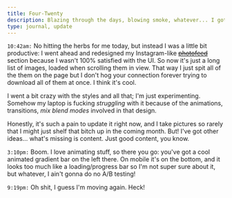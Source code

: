 ```yaml
---
title: Four-Twenty
description: Blazing through the days, blowing smoke, whatever... I got nothing
type: journal, update
---
```


`10:42am:` No hitting the herbs for me today, but instead I was a little bit productive: I went ahead and redesigned my Instagram-like <del>[photofeed](/blog/photofeed)</del> section because I wasn't 100% satisfied with the UI. So now it's just a long list of images, loaded when scrolling them in view. That way I just spit all of the them on the page but I don't hog your connection forever trying to download all of them at once. I think it's cool.

I went a bit crazy with the styles and all that; I'm just experimenting. Somehow my laptop is fucking *struggling* with it because of the animations, transitions, _mix blend modes_ involved in that design.

Honestly, it's such a pain to update it right now, and I take pictures so rarely that I might just shelf that bitch up in the coming month. But! I've got other ideas... what's missing is content. Just good content, you know.

`3:10pm:` Boom. I love animating stuff, so there you go: you've got a cool animated gradient bar on the left there. On mobile it's on the bottom, and it looks too much like a loading/progress bar so I'm not super sure about it, but whatever, I ain't gonna do no A/B testing!

`9:19pm:` Oh shit, I guess I'm moving again. Heck!
